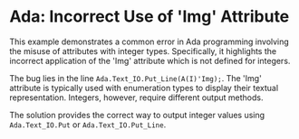 # Ada: Incorrect Use of 'Img' Attribute

This example demonstrates a common error in Ada programming involving the misuse of attributes with integer types.  Specifically, it highlights the incorrect application of the 'Img' attribute which is not defined for integers.

The bug lies in the line `Ada.Text_IO.Put_Line(A(I)'Img);`.  The 'Img' attribute is typically used with enumeration types to display their textual representation. Integers, however, require different output methods.

The solution provides the correct way to output integer values using `Ada.Text_IO.Put` or `Ada.Text_IO.Put_Line`.